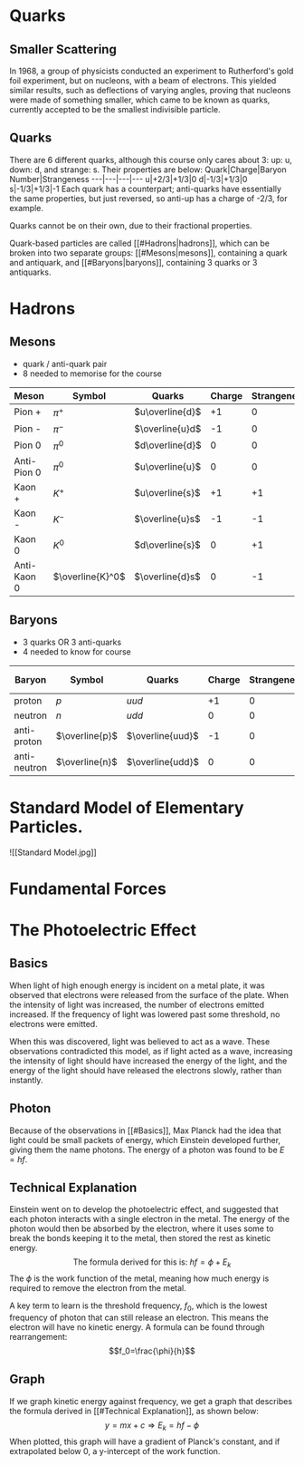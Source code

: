 # Quarks
## Smaller Scattering
In 1968, a group of physicists conducted an experiment to Rutherford's gold foil experiment, but on nucleons, with a beam of electrons. This yielded similar results, such as deflections of varying angles, proving that nucleons were made of something smaller, which came to be known as quarks, currently accepted to be the smallest indivisible particle.

## Quarks
There are 6 different quarks, although this course only cares about 3:
up: u, down: d, and strange: s. Their properties are below:
Quark|Charge|Baryon Number|Strangeness
---|---|---|---
u|+2/3|+1/3|0
d|-1/3|+1/3|0
s|-1/3|+1/3|-1
Each quark has a counterpart; anti-quarks have essentially the same properties, but just reversed, so anti-up has a charge of -2/3, for example.

Quarks cannot be on their own, due to their fractional properties. 

Quark-based particles are called [[#Hadrons|hadrons]], which can be broken into two separate groups: [[#Mesons|mesons]], containing a quark and antiquark, and [[#Baryons|baryons]], containing 3 quarks or 3 antiquarks.

# Hadrons
## Mesons
- quark / anti-quark pair
- 8 needed to memorise for the course

Meson|Symbol|Quarks|Charge|Strangeness
---|---|---|---|---
Pion +|$\pi^+$|$u\overline{d}$|+1|0
Pion -|$\pi^-$|$\overline{u}d$|-1|0
Pion 0|$\pi^0$|$d\overline{d}$|0|0
Anti-Pion 0|$\pi^0$|$u\overline{u}$|0|0
Kaon +|$K^+$|$u\overline{s}$|+1|+1
Kaon -|$K^-$|$\overline{u}s$|-1|-1
Kaon 0|$K^0$|$d\overline{s}$|0|+1
Anti-Kaon 0|$\overline{K}^0$|$\overline{d}s$|0|-1

## Baryons
- 3 quarks OR 3 anti-quarks
- 4 needed to know for course

Baryon|Symbol|Quarks|Charge|Strangeness|Baryon Number
---|---|---|---|---|---
proton|$p$|$uud$|+1|0|+1
neutron|$n$|$udd$|0|0|+1
anti-proton|$\overline{p}$|$\overline{uud}$|-1|0|-1
anti-neutron|$\overline{n}$|$\overline{udd}$|0|0|-1

# Standard Model of Elementary Particles.
![[Standard Model.jpg]]
# Fundamental Forces
# The Photoelectric Effect
## Basics
When light of high enough energy is incident on a metal plate, it was observed that electrons were released from the surface of the plate. When the intensity of light was increased, the number of electrons emitted increased. If the frequency of light was lowered past some threshold, no electrons were emitted.

When this was discovered, light was believed to act as a wave. These observations contradicted this model, as if light acted as a wave, increasing the intensity of light should have increased the energy of the light, and the energy of the light should have released the electrons slowly, rather than instantly.

## Photon
Because of the observations in [[#Basics]], Max Planck had the idea that light could be small packets of energy, which Einstein developed further, giving them the name photons. The energy of a photon was found to be $E=hf$.

## Technical Explanation
Einstein went on to develop the photoelectric effect, and suggested that each photon interacts with a single electron in the metal. The energy of the photon would then be absorbed by the electron, where it uses some to break the bonds keeping it to the metal, then stored the rest as kinetic energy.
$$\text{The formula derived for this is: }hf=\phi+E_k$$
The $\phi$ is the work function of the metal, meaning how much energy is required to remove the electron from the metal.

A key term to learn is the threshold frequency, $f_0$, which is the lowest frequency of photon that can still release an electron. This means the electron will have no kinetic energy. A formula can be found through rearrangement: $$f_0=\frac{\phi}{h}$$
## Graph
If we graph kinetic energy against frequency, we get a graph that describes the formula derived in [[#Technical Explanation]], as shown below: $$y=mx+c \Rightarrow E_k=hf-\phi$$
When plotted, this graph will have a gradient of Planck's constant, and if extrapolated below 0, a y-intercept of the work function.